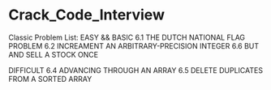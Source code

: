 # Crack_Code_Interview

Classic Problem List:
EASY && BASIC
6.1 THE DUTCH NATIONAL FLAG PROBLEM
6.2 INCREAMENT AN ARBITRARY-PRECISION INTEGER
6.6 BUT AND SELL A STOCK ONCE

DIFFICULT
6.4 ADVANCING THROUGH AN ARRAY
6.5 DELETE DUPLICATES FROM A SORTED ARRAY